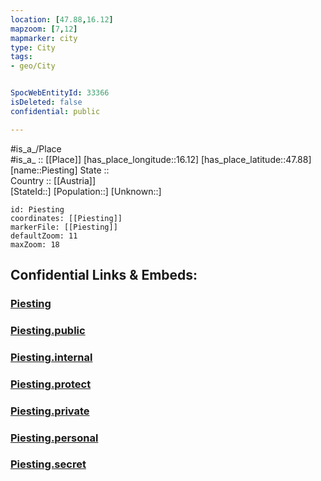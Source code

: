 ```yaml
---
location: [47.88,16.12] 
mapzoom: [7,12] 
mapmarker: city 
type: City
tags:
- geo/City


SpocWebEntityId: 33366
isDeleted: false
confidential: public

---
```

#is_a_/Place  
#is_a_ :: [[Place]] 
[has_place_longitude::16.12] 
[has_place_latitude::47.88] 
[name::Piesting] 
State ::  
Country :: [[Austria]]  
[StateId::] 
[Population::] 
[Unknown::] 


```leaflet
id: Piesting
coordinates: [[Piesting]] 
markerFile: [[Piesting]] 
defaultZoom: 11 
maxZoom: 18
```


## Confidential Links & Embeds: 

### [Piesting](/_Standards/Earth/Continent/Europe/Europe~Central/Austria/Austrias_States/Niederösterreich/City/Piesting.md) 

### [Piesting.public](/_public/Earth/Continent/Europe/Europe~Central/Austria/Austrias_States/Niederösterreich/City/Piesting.public.md) 

### [Piesting.internal](/_internal/Earth/Continent/Europe/Europe~Central/Austria/Austrias_States/Niederösterreich/City/Piesting.internal.md) 

### [Piesting.protect](/_protect/Earth/Continent/Europe/Europe~Central/Austria/Austrias_States/Niederösterreich/City/Piesting.protect.md) 

### [Piesting.private](/_private/Earth/Continent/Europe/Europe~Central/Austria/Austrias_States/Niederösterreich/City/Piesting.private.md) 

### [Piesting.personal](/_personal/Earth/Continent/Europe/Europe~Central/Austria/Austrias_States/Niederösterreich/City/Piesting.personal.md) 

### [Piesting.secret](/_secret/Earth/Continent/Europe/Europe~Central/Austria/Austrias_States/Niederösterreich/City/Piesting.secret.md)

